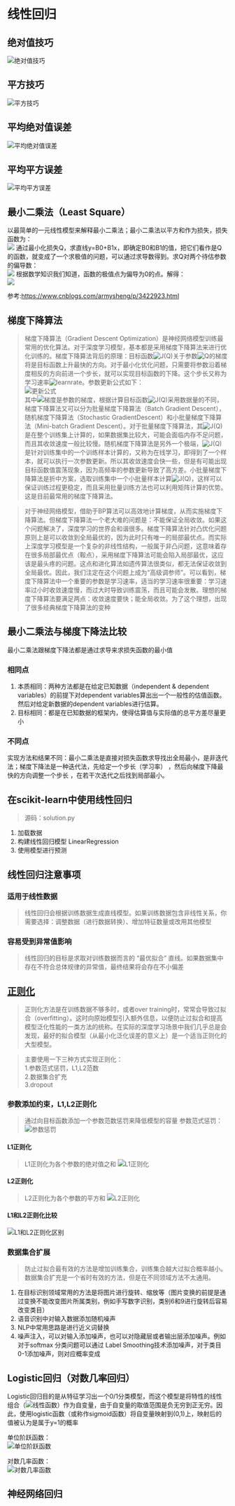 # 线性回归
## 绝对值技巧
![绝对值技巧](image/absolute_trick.PNG)
## 平方技巧
![平方技巧](image/square_trick.PNG)
## 平均绝对值误差
![平均绝对值误差](image/mean_absolute_error.PNG)
## 平均平方误差
![平均平方误差](image/mean_squared_error.PNG)  

## 最小二乘法（Least Square）
以最简单的一元线性模型来解释最小二乘法；最小二乘法以平方和作为损失，损失函数为：  
![](https://i.imgur.com/noQmctU.png)
通过最小化损失Q，求直线y=B0+B1x，即确定B0和B1的值，把它们看作是Q的函数，就变成了一个求极值的问题，可以通过求导数得到。求Q对两个待估参数的偏导数：  
![](https://i.imgur.com/1hIJ29x.png)
根据数学知识我们知道，函数的极值点为偏导为0的点。解得：  
![](https://i.imgur.com/mb73v8u.png)

参考:https://www.cnblogs.com/armysheng/p/3422923.html

## 梯度下降算法
> 梯度下降算法（Gradient Descent Optimization）是神经网络模型训练最常用的优化算法。对于深度学习模型，基本都是采用梯度下降算法来进行优化训练的。梯度下降算法背后的原理：目标函数![J(Q)](image/JQ.png)关于参数![Q](image/Q.png)的梯度将是目标函数上升最快的方向。对于最小化优化问题，只需要将参数沿着梯度相反的方向前进一个步长，就可以实现目标函数的下降。这个步长又称为学习速率![learnrate](image/learnrate.png)。参数更新公式如下：  
![更新公式](image/equation.png)  
其中![梯度](image/gradient.png)是参数的梯度，根据计算目标函数![J(Q)](image/JQ.png)采用数据量的不同，梯度下降算法又可以分为批量梯度下降算法（Batch Gradient Descent），随机梯度下降算法（Stochastic GradientDescent）和小批量梯度下降算法（Mini-batch Gradient Descent）。对于批量梯度下降算法，其![J(Q)](image/JQ.png)是在整个训练集上计算的，如果数据集比较大，可能会面临内存不足问题，而且其收敛速度一般比较慢。随机梯度下降算法是另外一个极端，![J(Q)](image/JQ.png)是针对训练集中的一个训练样本计算的，又称为在线学习，即得到了一个样本，就可以执行一次参数更新。所以其收敛速度会快一些，但是有可能出现目标函数值震荡现象，因为高频率的参数更新导致了高方差。小批量梯度下降算法是折中方案，选取训练集中一个小批量样本计算![J(Q)](image/JQ.png)，这样可以保证训练过程更稳定，而且采用批量训练方法也可以利用矩阵计算的优势。这是目前最常用的梯度下降算法。  

> 对于神经网络模型，借助于BP算法可以高效地计算梯度，从而实施梯度下降算法。但梯度下降算法一个老大难的问题是：不能保证全局收敛。如果这个问题解决了，深度学习的世界会和谐很多。梯度下降算法针对凸优化问题原则上是可以收敛到全局最优的，因为此时只有唯一的局部最优点。而实际上深度学习模型是一个复杂的非线性结构，一般属于非凸问题，这意味着存在很多局部最优点（鞍点），采用梯度下降算法可能会陷入局部最优，这应该是最头疼的问题。这点和进化算法如遗传算法很类似，都无法保证收敛到全局最优。因此，我们注定在这个问题上成为“高级调参师”。可以看到，梯度下降算法中一个重要的参数是学习速率，适当的学习速率很重要：学习速率过小时收敛速度慢，而过大时导致训练震荡，而且可能会发散。理想的梯度下降算法要满足两点：收敛速度要快；能全局收敛。为了这个理想，出现了很多经典梯度下降算法的变种  

## 最小二乘法与梯度下降法比较
最小二乘法跟梯度下降法都是通过求导来求损失函数的最小值  
### 相同点
1. 本质相同：两种方法都是在给定已知数据（independent & dependent variables）的前提下对dependent variables算出出一个一般性的估值函数。然后对给定新数据的dependent variables进行估算。  
2. 目标相同：都是在已知数据的框架内，使得估算值与实际值的总平方差尽量更小  

### 不同点
实现方法和结果不同：最小二乘法是直接对损失函数求导找出全局最小，是非迭代法；梯度下降法是一种迭代法，先给定一个步长（学习率） ，然后向梯度下降最快的方向调整一个步长 ，在若干次迭代之后找到局部最小。  

## 在scikit-learn中使用线性回归
> 源码：solution.py
1. 加载数据
2. 构建线性回归模型 LinearRegression
3. 使用模型进行预测


## 线性回归注意事项
### 适用于线性数据
> 线性回归会根据训练数据生成直线模型。如果训练数据包含非线性关系，你需要选择：调整数据（进行数据转换）、增加特征数量或改用其他模型

### 容易受到异常值影响
> 线性回归的目标是求取对训练数据而言的 “最优拟合” 直线。如果数据集中存在不符合总体规律的异常值，最终结果将会存在不小偏差

## [正则化](https://baike.baidu.com/item/%E6%AD%A3%E5%88%99%E5%8C%96%E6%96%B9%E6%B3%95/19145625?fr=aladdin)
> 正则化方法是在训练数据不够多时，或者over training时，常常会导致过拟合（overfitting）。这时向原始模型引入额外信息，以便防止过拟合和提高模型泛化性能的一类方法的统称。在实际的深度学习场景中我们几乎总是会发现，最好的拟合模型（从最小化泛化误差的意义上）是一个适当正则化的大型模型。

>主要使用一下三种方式实现正则化：  
>1.参数范式惩罚，L1,L2范数  
>2.数据集合扩充  
>3.dropout  

### 参数添加约束，L1,L2正则化
>通过向目标函数添加一个参数范数惩罚来降低模型的容量
>参数范式惩罚：![参数惩罚](image/Parameters_punishment.jpg)

#### L1正则化
> L1正则化为各个参数的绝对值之和
> ![L1正则化](image/L1_regularization.jpg)

#### L2正则化
> L2正则化为各个参数的平方和
> ![L2正则化](image/L2_regularization.jpg)

#### L1和L2正则化比较
![L1和L2正则化区别](image/L1_L2_compare.jpg)

### 数据集合扩展
> 防止过拟合最有效的方法是增加训练集合，训练集合越大过拟合概率越小。数据集合扩充是一个省时有效的方法，但是在不同领域方法不太通用。   
1. 在目标识别领域常用的方法是将图片进行旋转、缩放等（图片变换的前提是通过变换不能改变图片所属类别，例如手写数字识别，类别6和9进行旋转后容易改变类目）   
2. 语音识别中对输入数据添加随机噪声   
3. NLP中常用思路是进行近义词替换   
4. 噪声注入，可以对输入添加噪声，也可以对隐藏层或者输出层添加噪声。例如对于softmax 分类问题可以通过 Label Smoothing技术添加噪声，对于类目0-1添加噪声，则对应概率变成  

## Logistic回归（对数几率回归）
 Logistic回归目的是从特征学习出一个0/1分类模型，而这个模型是将特性的线性组合（![线性函数](image/linear_function.png)）作为自变量，由于自变量的取值范围是负无穷到正无穷。因此，使用logistic函数（或称作sigmoid函数）将自变量映射到(0,1)上，映射后的值被认为是属于y=1的概率  

单位阶跃函数：  
![单位阶跃函数](image/unit_step_function.png)

对数几率函数：  
![对数几率函数](image/logistic_function.png)


## 神经网络回归
